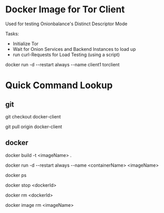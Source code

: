 # Docker Image for Tor Client
Used for testing Onionbalance's Distinct Descriptor Mode

Tasks:
- Initialize Tor
- Wait for Onion Services and Backend Instances to load up
- run curl-Requests for Load Testing (using a script)



docker run -d --restart always --name client1 torclient
# Quick Command Lookup
## git
git checkout docker-client

git pull origin docker-client

## docker
docker build -t \<imageName> .

docker run -d --restart always --name \<containerName> \<imageName>

docker ps

docker stop \<dockerId>

docker rm \<dockerId>

docker image rm \<imageName>

